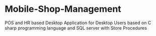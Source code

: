 # Mobile-Shop-Management
POS and HR based Desktop Application for Desktop Users based on C sharp programming language and SQL server with Store Procedures
